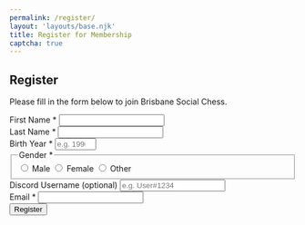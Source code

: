 ```yaml
---
permalink: /register/
layout: 'layouts/base.njk'
title: Register for Membership
captcha: true
---
```


<section class="px-4 max-w-3xl">
  <h2 class="text-center text-xl md:text-2xl font-semibold mb-3">
    Register
  </h2>
  <p class="text-center text-base md:text-lg mb-8">
    Please fill in the form below to join Brisbane Social Chess.
  </p>
  <form method="POST" class="flex flex-col gap-5 form-registration" novalidate>
    <!-- First Name -->
    <div class="flex flex-col">
      <label for="firstName" class="font-semibold mb-1">
        First Name <span aria-hidden="true">*</span>
      </label>
      <input type="text" id="firstName" name="fname" required autocomplete="given-name" class="w-full px-4 py-2 rounded-md border border-gray-400 focus:border-cyan-400  focus:ring-2 focus:ring-cyan-400 outline-none transition" />
    </div>
    <!-- Last Name -->
    <div class="flex flex-col">
      <label for="lastName" class="font-semibold mb-1">
        Last Name <span aria-hidden="true">*</span>
      </label>
      <input type="text" id="lastName" name="lname" required autocomplete="family-name" class="w-full px-4 py-2 rounded-md border border-gray-400 focus:border-cyan-400  focus:ring-2 focus:ring-cyan-400 outline-none transition" />
    </div>
    <!-- Birth Year -->
    <div class="flex flex-col">
      <label for="birthYear" class="font-semibold mb-1">
        Birth Year <span aria-hidden="true">*</span>
      </label>
      <input type="number" id="birthYear" name="birthyear" min="1900" max="2025" oninput="if(this.value.length>4) this.value=this.value.slice(-4)" required placeholder="e.g. 1990" class="w-full px-4 py-2 rounded-md border border-gray-400 placeholder-gray-400 italic focus:border-cyan-400  focus:ring-2 focus:ring-cyan-400 outline-none transition" />
    </div>
    <!-- Gender -->
    <fieldset class="flex flex-col border border-gray-400 rounded-md p-4 bg-white/5">
      <legend class="font-semibold mb-2">Gender <span aria-hidden="true">*</span></legend>
      <div class="flex flex-col gap-2">
        <label class="inline-flex items-center gap-2 cursor-pointer">
          <input type="radio" name="gender" value="male" required class="accent-indigo-900 w-4 h-4 cursor-pointer" />
          Male
        </label>
        <label class="inline-flex items-center gap-2 cursor-pointer">
          <input type="radio" name="gender" value="female" class="accent-indigo-900 w-4 h-4 cursor-pointer" />
          Female
        </label>
        <label class="inline-flex items-center gap-2 cursor-pointer">
          <input type="radio" name="gender" value="other" class="accent-indigo-900 w-4 h-4 cursor-pointer" />
          Other
        </label>
      </div>
    </fieldset>
    <!-- Discord Username -->
    <div class="flex flex-col">
      <label for="discordUsername" class="font-semibold mb-1">
        Discord Username (optional)
      </label>
      <input type="text" id="discordUsername" name="discordusername" placeholder="e.g. User#1234" class="w-full px-4 py-2 rounded-md border border-gray-400 placeholder-gray-400 italic focus:border-cyan-400  focus:ring-2 focus:ring-cyan-400 outline-none transition" />
    </div>
    <!-- Email -->
    <div class="flex flex-col">
      <label for="email" class="font-semibold mb-1">
        Email <span aria-hidden="true">*</span>
      </label>
      <input type="email" id="email" name="email" required autocomplete="email" class="w-full px-4 py-2 rounded-md border border-gray-400 placeholder-gray-400 italic focus:border-cyan-400  focus:ring-2 focus:ring-cyan-400 outline-none transition" />
    </div>
    <!-- Captcha -->
    <div class="cf-turnstile" data-sitekey="{{ site.cloudflare_turnstile_key }}" data-action="submit"></div>
    <!-- Submit Button -->
    <button type="submit" class="text-[var(--reverse-text-color)] cursor-pointer bg-indigo-900 hover:bg-indigo-500 font-bold py-3 px-6 rounded-full shadow-lg transition">
      Register
    </button>
  </form>
</section>

